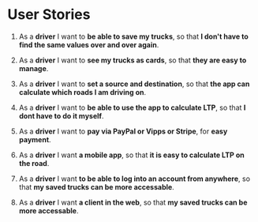 # User Stories

1. As a __driver__ I want to __be able to save my trucks__, so that __I don't have to find the same values over and over again__.

2. As a __driver__ I want to __see my trucks as cards__, so that __they are easy to manage__.

2. As a __driver__ I want to __set a source and destination__, so that __the app can calculate which roads I am driving on__.

3. As a __driver__ I want to __be able to use the app to calculate LTP__, so that __I dont have to do it myself__.

1. As a __driver__ I want to __pay via PayPal or Vipps or Stripe__, for __easy payment__.

1. As a __driver__ I want __a mobile app__, so that __it is easy to calculate LTP on the road__.

1. As a __driver__ I want __to be able to log into an account from anywhere__, so that __my saved trucks can be more accessable__.

1. As a __driver__ I want __a client in the web__, so that __my saved trucks can be more accessable__.